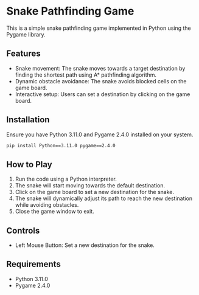 # Snake Pathfinding Game

This is a simple snake pathfinding game implemented in Python using the Pygame library.

## Features

- Snake movement: The snake moves towards a target destination by finding the shortest path using A* pathfinding algorithm.
- Dynamic obstacle avoidance: The snake avoids blocked cells on the game board.
- Interactive setup: Users can set a destination by clicking on the game board.

## Installation

Ensure you have Python 3.11.0 and Pygame 2.4.0 installed on your system.

```bash
pip install Python==3.11.0 pygame==2.4.0
```
## How to Play

1. Run the code using a Python interpreter.
2. The snake will start moving towards the default destination.
3. Click on the game board to set a new destination for the snake.
4. The snake will dynamically adjust its path to reach the new destination while avoiding obstacles.
5. Close the game window to exit.

## Controls

- Left Mouse Button: Set a new destination for the snake.

## Requirements

- Python 3.11.0
- Pygame 2.4.0
